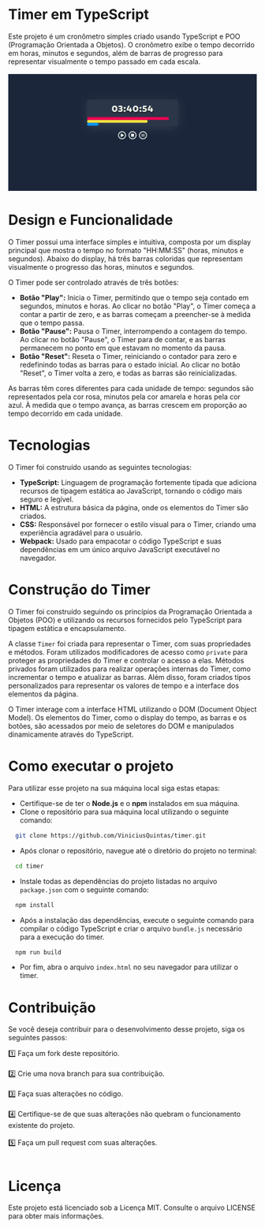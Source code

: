 # Timer em TypeScript
Este projeto é um cronômetro simples criado usando TypeScript e POO (Programação Orientada a Objetos). O cronômetro exibe o tempo decorrido em horas, minutos e segundos, além de barras de progresso para representar visualmente o tempo passado em cada escala.
<br>
<br>
![page](src/assets/screenshot/timer.png)

# Design e Funcionalidade
O Timer possui uma interface simples e intuitiva, composta por um display principal que mostra o tempo no formato "HH:MM:SS" (horas, minutos e segundos). Abaixo do display, há três barras coloridas que representam visualmente o progresso das horas, minutos e segundos.

O Timer pode ser controlado através de três botões:

- **Botão "Play":** Inicia o Timer, permitindo que o tempo seja contado em segundos, minutos e horas. Ao clicar no botão "Play", o Timer começa a contar a partir de zero, e as barras começam a preencher-se à medida que o tempo passa.
- **Botão "Pause":** Pausa o Timer, interrompendo a contagem do tempo. Ao clicar no botão "Pause", o Timer para de contar, e as barras permanecem no ponto em que estavam no momento da pausa.
- **Botão "Reset":** Reseta o Timer, reiniciando o contador para zero e redefinindo todas as barras para o estado inicial. Ao clicar no botão "Reset", o Timer volta a zero, e todas as barras são reinicializadas.

As barras têm cores diferentes para cada unidade de tempo: segundos são representados pela cor rosa, minutos pela cor amarela e horas pela cor azul. À medida que o tempo avança, as barras crescem em proporção ao tempo decorrido em cada unidade.

# Tecnologias

O Timer foi construído usando as seguintes tecnologias:

- **TypeScript:** Linguagem de programação fortemente tipada que adiciona recursos de tipagem estática ao JavaScript, tornando o código mais seguro e legível.
- **HTML:** A estrutura básica da página, onde os elementos do Timer são criados.
- **CSS:** Responsável por fornecer o estilo visual para o Timer, criando uma experiência agradável para o usuário.
- **Webpack:** Usado para empacotar o código TypeScript e suas dependências em um único arquivo JavaScript executável no navegador.

# Construção do Timer
O Timer foi construído seguindo os princípios da Programação Orientada a Objetos (POO) e utilizando os recursos fornecidos pelo TypeScript para tipagem estática e encapsulamento.

A classe `Timer` foi criada para representar o Timer, com suas propriedades e métodos. Foram utilizados modificadores de acesso como `private` para proteger as propriedades do Timer e controlar o acesso a elas. Métodos privados foram utilizados para realizar operações internas do Timer, como incrementar o tempo e atualizar as barras. Além disso, foram criados tipos personalizados para representar os valores de tempo e a interface dos elementos da página.

O Timer interage com a interface HTML utilizando o DOM (Document Object Model). Os elementos do Timer, como o display do tempo, as barras e os botões, são acessados por meio de seletores do DOM e manipulados dinamicamente através do TypeScript.

# Como executar o projeto
Para utilizar esse projeto na sua máquina local siga estas etapas:
- Certifique-se de ter o **Node.js** e o **npm** instalados em sua máquina.
- Clone o repositório para sua máquina local utilizando o seguinte comando:
```bash
  git clone https://github.com/ViniciusQuintas/timer.git
```
- Após clonar o repositório, navegue até o diretório do projeto no terminal:
```bash
  cd timer
```
- Instale todas as dependências do projeto listadas no arquivo `package.json` com o seguinte comando:
```bash
  npm install
```
- Após a instalação das dependências, execute o seguinte comando para compilar o código TypeScript e criar o arquivo `bundle.js` necessário para a execução do timer.
```bash
  npm run build
```
- Por fim, abra o arquivo `index.html` no seu navegador para utilizar o timer.

# Contribuição
Se você deseja contribuir para o desenvolvimento desse projeto, siga os seguintes passos:

 1️⃣ Faça um fork deste repositório. 
<br>
<br>
 2️⃣ Crie uma nova branch para sua contribuição. 
<br>
<br>
 3️⃣ Faça suas alterações no código. 
<br>
<br>
 4️⃣ Certifique-se de que suas alterações não quebram o funcionamento existente do projeto. 
<br>
<br>
 5️⃣ Faça um pull request com suas alterações. 
<br>
<br>

# Licença
Este projeto está licenciado sob a Licença MIT. Consulte o arquivo LICENSE para obter mais informações.
